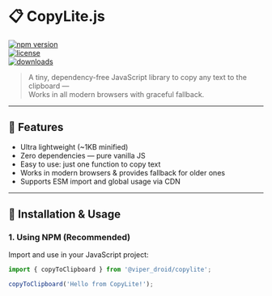# 📋 CopyLite.js

[![npm version](https://img.shields.io/npm/v/@viper_droid/copylite.svg)](https://www.npmjs.com/package/@viper_droid/copylite)  
[![license](https://img.shields.io/npm/l/@viper_droid/copylite.svg)](https://opensource.org/licenses/MIT)  
[![downloads](https://img.shields.io/npm/dt/@viper_droid/copylite.svg)]([https://www.npmjs.com/package/@viper_droid/copylite](https://www.npmjs.com/package/@viper_droid/copylite))  

> A tiny, dependency-free JavaScript library to copy any text to the clipboard —  
> Works in all modern browsers with graceful fallback.

---

## 🚀 Features

- Ultra lightweight (~1KB minified)  
- Zero dependencies — pure vanilla JS  
- Easy to use: just one function to copy text  
- Works in modern browsers & provides fallback for older ones  
- Supports ESM import and global usage via CDN

---

## 🚀 Installation & Usage

### 1. Using NPM (Recommended)

Import and use in your JavaScript project:

```js
import { copyToClipboard } from '@viper_droid/copylite';

copyToClipboard('Hello from CopyLite!');
